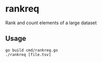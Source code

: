 # rankreq
Rank and count elements of a large dataset

## Usage
```
go build cmd/rankreq.go
./rankreq [file.tsv]
```
